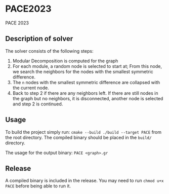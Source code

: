 # PACE2023
PACE 2023

## Description of solver
The solver consists of the following steps:
1. Modular Decomposition is computed for the graph
2. For each module, a random node is selected to start at; From this node, we search the neighbors for the nodes with the smallest symmetric difference.
3. The `n` nodes with the smallest symmetric difference are collapsed with the current node.
4. Back to step 2 if there are any neighbors left. If there are still nodes in the graph but no neighbors, it is disconnected, another node is selected and step 2 is continued. 

## Usage
To build the project simply run:
`cmake --build ./build --target PACE`
from the root directory. The compiled binary should be placed in the `build/` directory.

The usage for the output binary:
`PACE <graph>.gr`

## Release
A compiled binary is included in the release. You may need to run `chmod u+x PACE` before being able to run it.
